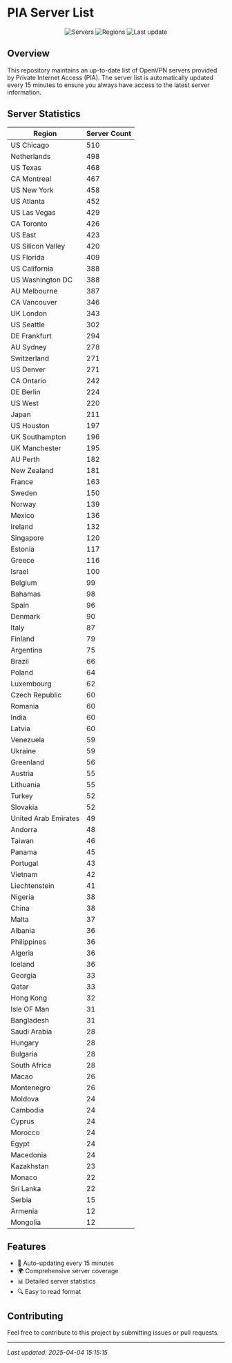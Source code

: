 # PIA Server List

<div align="center">

![Servers](https://img.shields.io/badge/servers-13,838-blue)
![Regions](https://img.shields.io/badge/regions-97-blue)
![Last update](https://img.shields.io/badge/Last_Updated-April_4_2025_10:15_EST-blue)

</div>

## Overview
This repository maintains an up-to-date list of OpenVPN servers provided by Private Internet Access (PIA). The server list is automatically updated every 15 minutes to ensure you always have access to the latest server information.

## Server Statistics
| Region | Server Count |
|--------|--------------|
| US Chicago                     | 510          |
| Netherlands                    | 498          |
| US Texas                       | 468          |
| CA Montreal                    | 467          |
| US New York                    | 458          |
| US Atlanta                     | 452          |
| US Las Vegas                   | 429          |
| CA Toronto                     | 426          |
| US East                        | 423          |
| US Silicon Valley              | 420          |
| US Florida                     | 409          |
| US California                  | 388          |
| US Washington DC               | 388          |
| AU Melbourne                   | 387          |
| CA Vancouver                   | 346          |
| UK London                      | 343          |
| US Seattle                     | 302          |
| DE Frankfurt                   | 294          |
| AU Sydney                      | 278          |
| Switzerland                    | 271          |
| US Denver                      | 271          |
| CA Ontario                     | 242          |
| DE Berlin                      | 224          |
| US West                        | 220          |
| Japan                          | 211          |
| US Houston                     | 197          |
| UK Southampton                 | 196          |
| UK Manchester                  | 195          |
| AU Perth                       | 182          |
| New Zealand                    | 181          |
| France                         | 163          |
| Sweden                         | 150          |
| Norway                         | 139          |
| Mexico                         | 136          |
| Ireland                        | 132          |
| Singapore                      | 120          |
| Estonia                        | 117          |
| Greece                         | 116          |
| Israel                         | 100          |
| Belgium                        | 99           |
| Bahamas                        | 98           |
| Spain                          | 96           |
| Denmark                        | 90           |
| Italy                          | 87           |
| Finland                        | 79           |
| Argentina                      | 75           |
| Brazil                         | 66           |
| Poland                         | 64           |
| Luxembourg                     | 62           |
| Czech Republic                 | 60           |
| Romania                        | 60           |
| India                          | 60           |
| Latvia                         | 60           |
| Venezuela                      | 59           |
| Ukraine                        | 59           |
| Greenland                      | 56           |
| Austria                        | 55           |
| Lithuania                      | 55           |
| Turkey                         | 52           |
| Slovakia                       | 52           |
| United Arab Emirates           | 49           |
| Andorra                        | 48           |
| Taiwan                         | 46           |
| Panama                         | 45           |
| Portugal                       | 43           |
| Vietnam                        | 42           |
| Liechtenstein                  | 41           |
| Nigeria                        | 38           |
| China                          | 38           |
| Malta                          | 37           |
| Albania                        | 36           |
| Philippines                    | 36           |
| Algeria                        | 36           |
| Iceland                        | 36           |
| Georgia                        | 33           |
| Qatar                          | 33           |
| Hong Kong                      | 32           |
| Isle OF Man                    | 31           |
| Bangladesh                     | 31           |
| Saudi Arabia                   | 28           |
| Hungary                        | 28           |
| Bulgaria                       | 28           |
| South Africa                   | 28           |
| Macao                          | 26           |
| Montenegro                     | 26           |
| Moldova                        | 24           |
| Cambodia                       | 24           |
| Cyprus                         | 24           |
| Morocco                        | 24           |
| Egypt                          | 24           |
| Macedonia                      | 24           |
| Kazakhstan                     | 23           |
| Monaco                         | 22           |
| Sri Lanka                      | 22           |
| Serbia                         | 15           |
| Armenia                        | 12           |
| Mongolia                       | 12           |

## Features
- 🔄 Auto-updating every 15 minutes
- 🌍 Comprehensive server coverage
- 📊 Detailed server statistics
- 🔍 Easy to read format

## Contributing
Feel free to contribute to this project by submitting issues or pull requests.

---
*Last updated: 2025-04-04 15:15:15*